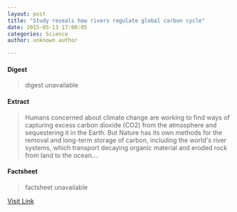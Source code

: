 ```yaml
---
layout: post
title: "Study reveals how rivers regulate global carbon cycle"
date: 2015-05-13 17:00:05
categories: Science
author: unknown author

---
```



#### Digest
>digest unavailable

#### Extract
>Humans concerned about climate change are working to find ways of capturing excess carbon dioxide (CO2) from the atmosphere and sequestering it in the Earth. But Nature has its own methods for the removal and long-term storage of carbon, including the world's river systems, which transport decaying organic material and eroded rock from land to the ocean....

#### Factsheet
>factsheet unavailable

[Visit Link](http://phys.org/news350739650.html)


